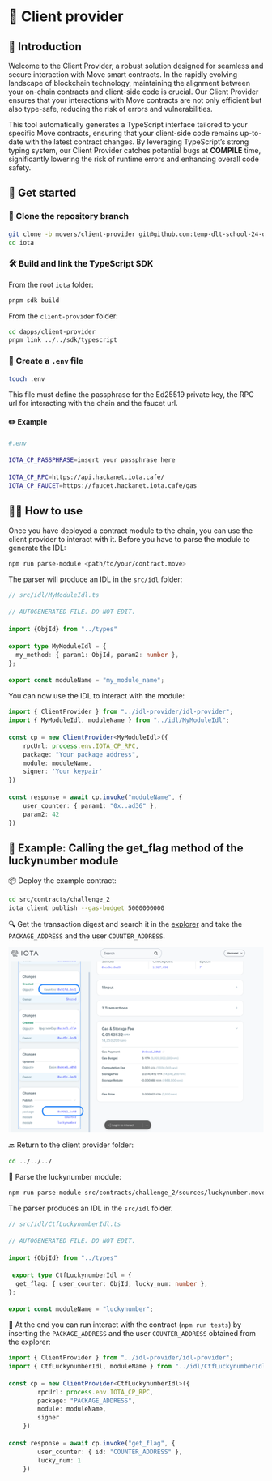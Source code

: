 # 🚀 Client provider

## 🎉 Introduction

Welcome to the Client Provider, a robust solution designed for seamless and secure interaction with Move smart contracts. In the rapidly evolving landscape of blockchain technology, maintaining the alignment between your on-chain contracts and client-side code is crucial. Our Client Provider ensures that your interactions with Move contracts are not only efficient but also type-safe, reducing the risk of errors and vulnerabilities.

This tool automatically generates a TypeScript interface tailored to your specific Move contracts, ensuring that your client-side code remains up-to-date with the latest contract changes. By leveraging TypeScript’s strong typing system, our Client Provider catches potential bugs at **COMPILE** time, significantly lowering the risk of runtime errors and enhancing overall code safety.

## 🏁 Get started

### 🔄 Clone the repository branch

```bash
git clone -b movers/client-provider git@github.com:temp-dlt-school-24-org/iota.git
cd iota
```

### 🛠️ Build and link the TypeScript SDK

From the root `iota` folder:

```bash 
pnpm sdk build
```

From the `client-provider` folder: 

```bash 
cd dapps/client-provider
pnpm link ../../sdk/typescript
```

### 📄 Create a `.env` file 

```bash 
touch .env
```

This file must define the passphrase for the Ed25519 private key, the RPC url for interacting with the chain and the faucet url.

#### ✏️ Example

```bash
#.env

IOTA_CP_PASSPHRASE=insert your passphrase here

IOTA_CP_RPC=https://api.hackanet.iota.cafe/
IOTA_CP_FAUCET=https://faucet.hackanet.iota.cafe/gas
```

## 🧑‍💻 How to use

Once you have deployed a contract module to the chain, you can use the client provider to interact with it. Before you have to parse the module to generate the IDL:

```bash 
npm run parse-module <path/to/your/contract.move>
```

The parser will produce an IDL in the `src/idl` folder:

```ts
// src/idl/MyModuleIdl.ts

// AUTOGENERATED FILE. DO NOT EDIT.

import {ObjId} from "../types" 

export type MyModuleIdl = {
  my_method: { param1: ObjId, param2: number },
};

export const moduleName = "my_module_name";
```

You can now use the IDL to interact with the module:

```ts
import { ClientProvider } from "../idl-provider/idl-provider";
import { MyModuleIdl, moduleName } from "../idl/MyModuleIdl";

const cp = new ClientProvider<MyModuleIdl>({
    rpcUrl: process.env.IOTA_CP_RPC,
    package: "Your package address",
    module: moduleName,
    signer: 'Your keypair'
})

const response = await cp.invoke("moduleName", { 
    user_counter: { param1: "0x..ad36" },
    param2: 42 
})
```

## 📝 Example: Calling the get_flag method of the luckynumber module

📦 Deploy the example contract:
```bash
cd src/contracts/challenge_2
iota client publish --gas-budget 5000000000
```

🔍  Get the transaction digest and search it in the [explorer](https://explorer.hackanet.iota.cafe/) and take the `PACKAGE_ADDRESS` and the user `COUNTER_ADDRESS`.

![Screen deploy](./images/explorer-deploy.png)

🔙 Return to the client provider folder:
```bash
cd ../../../
```

📜 Parse the luckynumber module:
```bash 
npm run parse-module src/contracts/challenge_2/sources/luckynumber.move
```

The parser produces an IDL in the `src/idl` folder.

```ts
// src/idl/CtfLuckynumberIdl.ts

// AUTOGENERATED FILE. DO NOT EDIT.

import {ObjId} from "../types" 

 export type CtfLuckynumberIdl = {
  get_flag: { user_counter: ObjId, lucky_num: number },
};

export const moduleName = "luckynumber";
```

🧪 At the end you can run interact with the contract (`npm run tests`) by inserting the `PACKAGE_ADDRESS` and the user `COUNTER_ADDRESS` obtained from the explorer:

```ts
import { ClientProvider } from "../idl-provider/idl-provider";
import { CtfLuckynumberIdl, moduleName } from "../idl/CtfLuckynumberIdl";

const cp = new ClientProvider<CtfLuckynumberIdl>({
        rpcUrl: process.env.IOTA_CP_RPC,
        package: "PACKAGE_ADDRESS",
        module: moduleName,
        signer
    })

const response = await cp.invoke("get_flag", { 
        user_counter: { id: "COUNTER_ADDRESS" },
        lucky_num: 1 
    })
```
